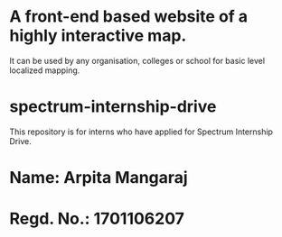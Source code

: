 # A front-end based website of a highly interactive map.
It can be used by any organisation, colleges or school for basic level localized mapping.
# spectrum-internship-drive
This repository is for interns who have applied for Spectrum Internship Drive.
# Name: Arpita Mangaraj
# Regd. No.: 1701106207
